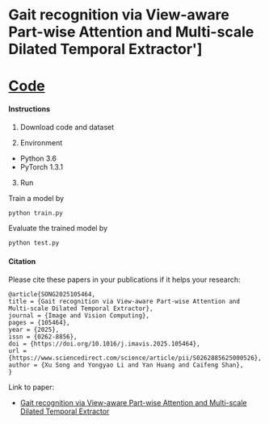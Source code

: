 # Gait recognition via View-aware Part-wise Attention and Multi-scale Dilated Temporal Extractor']
# [Code](https://gitee.com/song-xu123/VPA)

#### Instructions

1.  Download code and dataset

2.   Environment

- Python 3.6
- PyTorch 1.3.1

3. Run

Train a model by
```bash
python train.py
```

Evaluate the trained model by
```bash
python test.py
```


#### Citation
Please cite these papers in your publications if it helps your research:
```
@article{SONG2025105464,
title = {Gait recognition via View-aware Part-wise Attention and Multi-scale Dilated Temporal Extractor},
journal = {Image and Vision Computing},
pages = {105464},
year = {2025},
issn = {0262-8856},
doi = {https://doi.org/10.1016/j.imavis.2025.105464},
url = {https://www.sciencedirect.com/science/article/pii/S0262885625000526},
author = {Xu Song and Yongyao Li and Yan Huang and Caifeng Shan},
}
```
Link to paper:
- [Gait recognition via View-aware Part-wise Attention and Multi-scale Dilated Temporal Extractor](https://www.sciencedirect.com/science/article/abs/pii/S0262885625000526)
